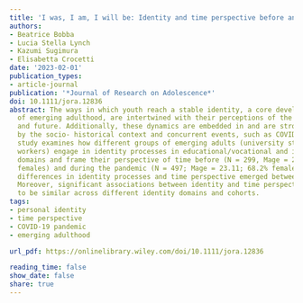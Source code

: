 ```yaml
---
title: 'I was, I am, I will be: Identity and time perspective before and during COVID‐19'
authors:
- Beatrice Bobba
- Lucia Stella Lynch
- Kazumi Sugimura
- Elisabetta Crocetti
date: '2023-02-01'
publication_types:
- article-journal
publication: '*Journal of Research on Adolescence*'
doi: 10.1111/jora.12836
abstract: The ways in which youth reach a stable identity, a core developmental task
  of emerging adulthood, are intertwined with their perceptions of the past, present,
  and future. Additionally, these dynamics are embedded in and are strongly influenced
  by the socio-­ historical context and concurrent events, such as COVID-­19. This
  study examines how different groups of emerging adults (university students and
  workers) engage in identity processes in educational/vocational and interpersonal
  domains and frame their perspective of time before (N = 299, Mage = 21.90; 51.4%
  females) and during the pandemic (N = 497; Mage = 23.11; 68.2% females). Significant
  differences in identity processes and time perspective emerged between the two cohorts.
  Moreover, significant associations between identity and time perspective were found
  to be similar across different identity domains and cohorts.
tags:
- personal identity
- time perspective
- COVID-19 pandemic
- emerging adulthood

url_pdf: https://onlinelibrary.wiley.com/doi/10.1111/jora.12836

reading_time: false
show_date: false
share: true
---
```

